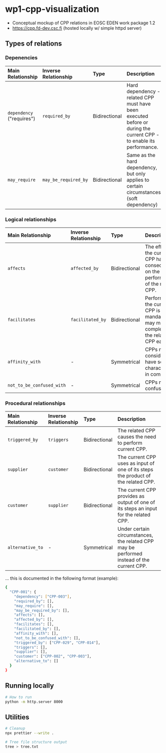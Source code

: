 # wp1-cpp-visualization

- Conceptual mockup of CPP relations in EOSC EDEN work package 1.2
- https://cpp.fd-dev.csc.fi (hosted locally w/ simple httpd server)

## Types of relations

### Depenencies

| Main Relationship         | Inverse Relationship | Type          | Description                                                                                                         |
| :------------------------ | :------------------- | :------------ | :------------------------------------------------------------------------------------------------------------------ |
| `dependency` ("requires") | `required_by`        | Bidirectional | Hard dependency - related CPP must have been executed before or during the current CPP - to enable its performance. |
| `may_require`             | `may_be_required_by` | Bidirectional | Same as the hard dependency, but only applies to certain circumstances (soft dependency)                            |

### Logical relationships

| Main Relationship         | Inverse Relationship | Type          | Description                                                                                        |
| :------------------------ | :------------------- | :------------ | :------------------------------------------------------------------------------------------------- |
| `affects`                 | `affected_by`        | Bidirectional | The effect of the current CPP has consequences on the performance of the related CPP.              |
| `facilitates`             | `facilitated_by`     | Bidirectional | Performing the current CPP is not mandatory but may make the completion of the related CPP easier. |
| `affinity_with`           | -                    | Symmetrical   | CPPs may be considered to have some characteristics in common.                                     |
| `not_to_be_confused_with` | -                    | Symmetrical   | CPPs might be confused.                                                                            |

### Procedural relationships

| Main Relationship | Inverse Relationship | Type          | Description                                                                               |
| :---------------- | :------------------- | :------------ | :---------------------------------------------------------------------------------------- |
| `triggered_by`    | `triggers`           | Bidirectional | The related CPP causes the need to perform current CPP.                                   |
| `supplier`        | `customer`           | Bidirectional | The current CPP uses as input of one of its steps the product of the related CPP.         |
| `customer`        | `supplier`           | Bidirectional | The current CPP provides as output of one of its steps an input for the related CPP.      |
| `alternative_to`  | -                    | Symmetrical   | Under certain circumstances, the related CPP may be performed instead of the current CPP. |

... this is documented in the following format (example):

```bash
{
  "CPP-001": {
    "dependency": ["CPP-003"],
    "required_by": [],
    "may_require": [],
    "may_be_required_by": [],
    "affects": [],
    "affected_by": [],
    "facilitates": [],
    "facilitated_by": [],
    "affinity_with": [],
    "not_to_be_confused_with": [],
    "triggered_by": ["CPP-029", "CPP-014"],
    "triggers": [],
    "supplier": [],
    "customer": ["CPP-002", "CPP-003"],
    "alternative_to": []
  }
}
```

## Running locally

```bash
# How to run
python -m http.server 8000
```

## Utilities

```bash
# Cleanup
npx prettier --write .

# Tree file structure output
tree > tree.txt
```
